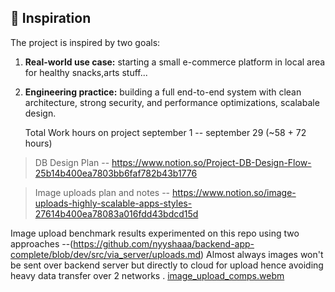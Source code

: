 ## 🌱 Inspiration
The project is inspired by two goals:  
1. **Real-world use case:** starting a small e-commerce platform in local area for healthy snacks,arts stuff...  
2. **Engineering practice:** building a full end-to-end system with clean architecture, strong security, and performance optimizations, scalabale design.

   Total Work hours on project september 1 -- september 29 (~58 + 72 hours)  

> DB Design Plan --
https://www.notion.so/Project-DB-Design-Flow-25b14b400ea7803bb6faf782b43b1776

> Image uploads plan and notes --
https://www.notion.so/image-uploads-highly-scalable-apps-styles-27614b400ea78083a016fdd43bdcd15d


Image upload benchmark results experimented on this repo using two approaches --(https://github.com/nyyshaaa/backend-app-complete/blob/dev/src/via_server/uploads.md)
Almost always images won't be sent over backend server but directly to cloud for upload hence avoiding heavy data transfer over 2 networks .
[image_upload_comps.webm](https://github.com/user-attachments/assets/a1828584-de68-4bb0-9383-3b357659fc02)



